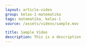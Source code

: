 ```yaml
---
layout: article-video
group: kelas-1-matematika
tags: matematika, kelas-1
source: /assets/videos/sample.mov

title: Sample Video
description: This is a description
---
```

